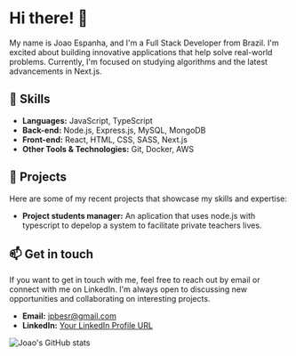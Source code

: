 # Hi there! 👋

My name is Joao Espanha, and I'm a Full Stack Developer from Brazil. I'm excited about building innovative applications that help solve real-world problems. Currently, I'm focused on studying algorithms and the latest advancements in Next.js. 

## 🚀 Skills

- **Languages:** JavaScript, TypeScript
- **Back-end:** Node.js, Express.js, MySQL, MongoDB
- **Front-end:** React, HTML, CSS, SASS, Next.js
- **Other Tools & Technologies:** Git, Docker, AWS

## 📝 Projects

Here are some of my recent projects that showcase my skills and expertise:

- **Project students manager:** An aplication that uses node.js with typescript to depelop a system to facilitate private teachers lives. 

## 📫 Get in touch

If you want to get in touch with me, feel free to reach out by email or connect with me on LinkedIn. I'm always open to discussing new opportunities and collaborating on interesting projects. 

- **Email:** jpbesr@gmail.com
- **LinkedIn:** [Your LinkedIn Profile URL](https://www.linkedin.com/in/joao-espanha/)




![Joao's GitHub stats](https://github-readme-stats.vercel.app/api?username=joaoespanha&show_icons=true)
